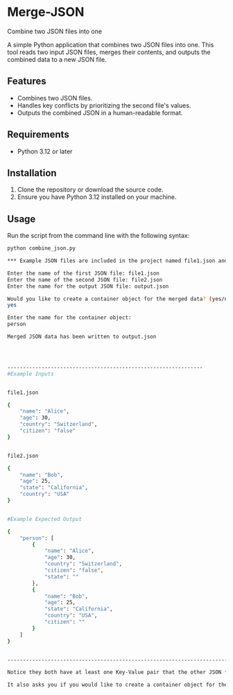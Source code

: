 # Merge-JSON
Combine two JSON files into one

A simple Python application that combines two JSON files into one. This tool reads two input JSON files, merges their contents, and outputs the combined data to a new JSON file.

## Features

- Combines two JSON files.
- Handles key conflicts by prioritizing the second file's values.
- Outputs the combined JSON in a human-readable format.

## Requirements

- Python 3.12 or later

## Installation

1. Clone the repository or download the source code.
2. Ensure you have Python 3.12 installed on your machine.

## Usage

Run the script from the command line with the following syntax:

```bash
python combine_json.py

*** Example JSON files are included in the project named file1.json and file2.json

Enter the name of the first JSON file: file1.json
Enter the name of the second JSON file: file2.json
Enter the name for the output JSON file: output.json

Would you like to create a container object for the merged data? (yes/no):
yes

Enter the name for the container object:
person

Merged JSON data has been written to output.json




---------------------------------------------------------------
#Example Inputs


file1.json

{
    "name": "Alice",
    "age": 30,
    "country": "Switzerland",
    "citizen": "false"
}


file2.json

{
    "name": "Bob",
    "age": 25,
    "state": "California",
    "country": "USA"
}


#Example Expected Output

{
    "person": [
        {
            "name": "Alice",
            "age": 30,
            "country": "Switzerland",
            "citizen": "false",
            "state": ""
        },
        {
            "name": "Bob",
            "age": 25,
            "state": "California",
            "country": "USA",
            "citizen": ""
        }
    ]
}


------------------------------------------------------------------------------------------------------------

Notice they both have at least one Key-Value pair that the other JSON file does not have. The program will combine any missing keys the other JSON file object does not have and will leave the value blank.

It also asks you if you would like to create a container object for the merged data. 
